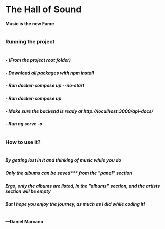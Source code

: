 # The Hall of Sound

#### Music is the new Fame

#

### Running the project

#

##### - (From the project root folder)

##### - Download all packages with npm install

##### - Run docker-compose up --no-start

##### - Run docker-compose up

##### - Make sure the backend is ready at http://localhost:3000/api-docs/

##### - Run ng serve -o

#

### How to use it?

#

##### By getting lost in it and thinking of music while you do

##### Only the albums can be saved\*\*\* from the "panel" section

##### Ergo, only the albums are listed, in the "albums" section, and the artists section will be empty

##### But I hope you enjoy the journey, as much as I did while coding it!

#

#

#

#### —Daniel Marcano
